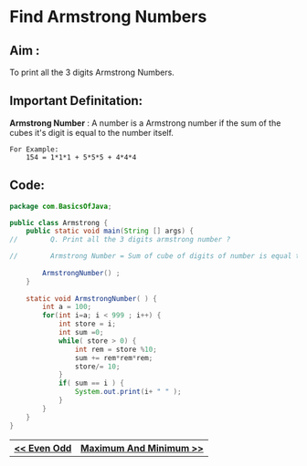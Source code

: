 # Find Armstrong Numbers

## Aim :

To print all the 3 digits Armstrong Numbers.

## Important Definitation:

**Armstrong Number** : A number is a Armstrong number if the sum of the cubes it's digit is equal to the number itself. 

```
For Example:
    154 = 1*1*1 + 5*5*5 + 4*4*4
```

## Code:

```Java
package com.BasicsOfJava;

public class Armstrong {
    public static void main(String [] args) {
//        Q. Print all the 3 digits armstrong number ?

//        Armstrong Number = Sum of cube of digits of number is equal to Number itself
        
        ArmstrongNumber() ;
    }
    
    static void ArmstrongNumber( ) {
        int a = 100;
        for(int i=a; i < 999 ; i++) {
            int store = i;
            int sum =0;
            while( store > 0) {
                int rem = store %10;
                sum += rem*rem*rem;
                store/= 10;
            }
            if( sum == i ) {
                System.out.print(i+ " " );
            }
        }
    }
}

```

<table>
    <tr>
        <th>
            <a href="./EvenOdd.md">&lt;&lt; Even Odd</a>
        </th>
        <th>
            <a href="./MaxMin.md">Maximum And Minimum &gt;&gt;</a>
        </th>
    </tr>
<table>
